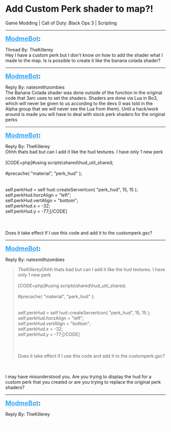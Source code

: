# Add Custom Perk shader to map?!
Game Modding | Call of Duty: Black Ops 3 | Scripting

---
<strong style="font-size: 1.4em;"><span style="text-decoration: underline;text-decoration-color: #34a7f9;"><span style="color:#34a7f9;">ModmeBot</span></span>:</strong>

<p>Thread By: TheKillerey<br />Hey I have a custom perk but I don&#39;t know on how to add the shader what I made to the map. Is is possible to create it like the banana colada shader?</p>

---
<strong style="font-size: 1.4em;"><span style="text-decoration: underline;text-decoration-color: #34a7f9;"><span style="color:#34a7f9;">ModmeBot</span></span>:</strong>

<p>Reply By: natesmithzombies<br />The Banana Colada shader was done outside of the function in the original code that 3arc uses to set the shaders. Shaders are done via Lua in Bo3, which will never be given to us according to the devs (I was told in the Alpha group that we will never see the Lua from them). Until a hack/work around is made you will have to deal with stock perk shaders for the original perks</p>

---
<strong style="font-size: 1.4em;"><span style="text-decoration: underline;text-decoration-color: #34a7f9;"><span style="color:#34a7f9;">ModmeBot</span></span>:</strong>

<p>Reply By: TheKillerey<br />Ohhh thats bad but can I add it like the hud textures. I have only 1 new perk<br /><br />[CODE=php]#using scripts\shared\hud_util_shared;<br /><br />#precache( &quot;material&quot;, &quot;perk_hud&quot; );<br /><br /><br />self.perkHud = self hud::createServerIcon( &quot;perk_hud&quot;, 15, 15 );<br />self.perkHud.horzAlign = &quot;left&quot;;<br />self.perkHud.vertAlign = &quot;bottom&quot;;<br />self.perkHud.x = -32;<br />self.perkHud.y = -77;[/CODE]<br /><br /><br /><br />Does it take effect if I use this code and add it to the customperk.gsc?</p>

---
<strong style="font-size: 1.4em;"><span style="text-decoration: underline;text-decoration-color: #34a7f9;"><span style="color:#34a7f9;">ModmeBot</span></span>:</strong>

<p>Reply By: natesmithzombies<br /><blockquote><em>TheKillerey</em>Ohhh thats bad but can I add it like the hud textures. I have only 1 new perk<br /><br />[CODE=php]#using scripts\shared\hud_util_shared;<br /><br />#precache( &quot;material&quot;, &quot;perk_hud&quot; );<br /><br /><br />self.perkHud = self hud::createServerIcon( &quot;perk_hud&quot;, 15, 15 );<br />self.perkHud.horzAlign = &quot;left&quot;;<br />self.perkHud.vertAlign = &quot;bottom&quot;;<br />self.perkHud.x = -32;<br />self.perkHud.y = -77;[/CODE]<br /><br /><br /><br />Does it take effect if I use this code and add it to the customperk.gsc?</blockquote><br /><br />I may have misunderstood you. Are you trying to display the hud for a custom perk that you created or are you trying to replace the original perk shaders?</p>

---
<strong style="font-size: 1.4em;"><span style="text-decoration: underline;text-decoration-color: #34a7f9;"><span style="color:#34a7f9;">ModmeBot</span></span>:</strong>

<p>Reply By: TheKillerey<br /><span style="color:#ffffff;">Yes I am trying to display the custom perk shader. I want to show that I bought this perk.</span></p>
